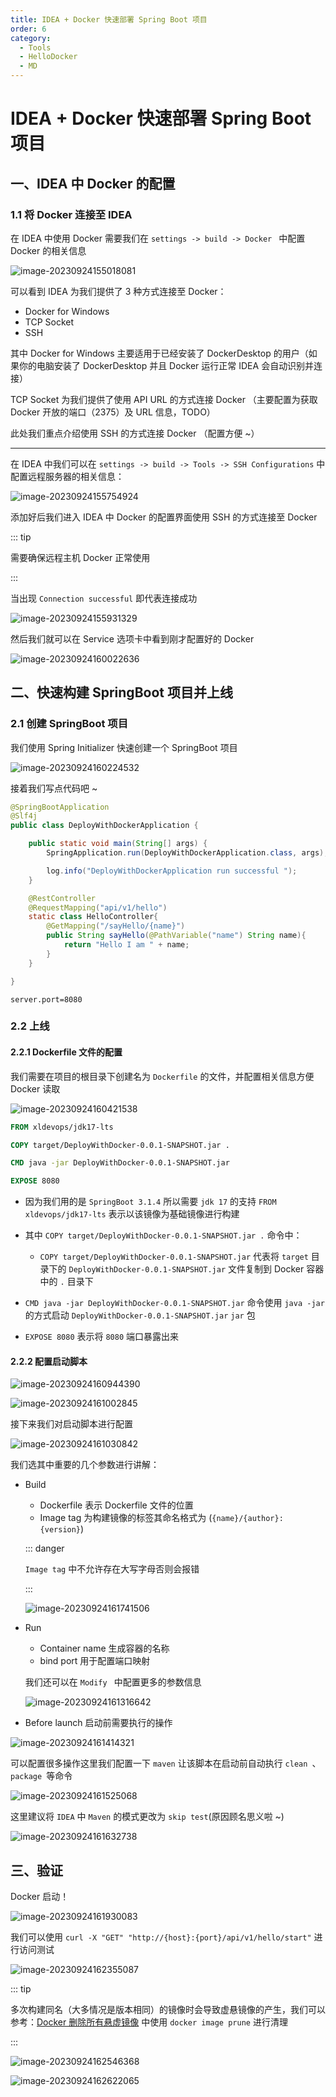 ```yaml
---
title: IDEA + Docker 快速部署 Spring Boot 项目
order: 6
category:
  - Tools
  - HelloDocker
  - MD
---
```



# IDEA + Docker 快速部署 Spring Boot 项目

## 一、IDEA 中 Docker 的配置

### 1.1 将 Docker 连接至 IDEA

在 IDEA 中使用 Docker 需要我们在 `settings -> build -> Docker ` 中配置 Docker 的相关信息

![image-20230924155018081](https://yong-gan-niu-niu-1311841992.cos.ap-beijing.myqcloud.com/images/image-20230924155018081.png)

可以看到 IDEA 为我们提供了 3 种方式连接至 Docker：

- Docker for Windows
- TCP Socket
- SSH

其中 Docker for Windows 主要适用于已经安装了 DockerDesktop 的用户（如果你的电脑安装了 DockerDesktop 并且 Docker 运行正常 IDEA 会自动识别并连接）

TCP Socket 为我们提供了使用 API URL 的方式连接 Docker （主要配置为获取 Docker 开放的端口（2375）及 URL 信息，TODO）

此处我们重点介绍使用 SSH 的方式连接 Docker （配置方便 ~）

---

在 IDEA 中我们可以在 `settings -> build -> Tools -> SSH Configurations` 中配置远程服务器的相关信息：

![image-20230924155754924](https://yong-gan-niu-niu-1311841992.cos.ap-beijing.myqcloud.com/images/image-20230924155754924.png)

添加好后我们进入 IDEA 中 Docker 的配置界面使用 SSH 的方式连接至 Docker

::: tip

需要确保远程主机 Docker 正常使用

:::

当出现  `Connection successful` 即代表连接成功

![image-20230924155931329](https://yong-gan-niu-niu-1311841992.cos.ap-beijing.myqcloud.com/images/image-20230924155931329.png)

然后我们就可以在 Service 选项卡中看到刚才配置好的 Docker

![image-20230924160022636](https://yong-gan-niu-niu-1311841992.cos.ap-beijing.myqcloud.com/images/image-20230924160022636.png)

## 二、快速构建 SpringBoot 项目并上线

### 2.1 创建 SpringBoot 项目

我们使用 Spring Initializer 快速创建一个 SpringBoot 项目

![image-20230924160224532](https://yong-gan-niu-niu-1311841992.cos.ap-beijing.myqcloud.com/images/image-20230924160224532.png)

接着我们写点代码吧 ~

```java
@SpringBootApplication
@Slf4j
public class DeployWithDockerApplication {

    public static void main(String[] args) {
        SpringApplication.run(DeployWithDockerApplication.class, args);

        log.info("DeployWithDockerApplication run successful ");
    }

    @RestController
    @RequestMapping("api/v1/hello")
    static class HelloController{
        @GetMapping("/sayHello/{name}")
        public String sayHello(@PathVariable("name") String name){
            return "Hello I am " + name;
        }
    }

}
```

```properties
server.port=8080
```

### 2.2 上线

####  2.2.1 Dockerfile 文件的配置

我们需要在项目的根目录下创建名为 `Dockerfile` 的文件，并配置相关信息方便 Docker 读取

![image-20230924160421538](https://yong-gan-niu-niu-1311841992.cos.ap-beijing.myqcloud.com/images/image-20230924160421538.png)

```dockerfile
FROM xldevops/jdk17-lts

COPY target/DeployWithDocker-0.0.1-SNAPSHOT.jar .

CMD java -jar DeployWithDocker-0.0.1-SNAPSHOT.jar

EXPOSE 8080

```

- 因为我们用的是 `SpringBoot 3.1.4` 所以需要 `jdk 17` 的支持 `FROM xldevops/jdk17-lts` 表示以该镜像为基础镜像进行构建

- 其中 `COPY target/DeployWithDocker-0.0.1-SNAPSHOT.jar .` 命令中：
    - `COPY target/DeployWithDocker-0.0.1-SNAPSHOT.jar` 代表将 `target` 目录下的 `DeployWithDocker-0.0.1-SNAPSHOT.jar` 文件复制到 Docker 容器中的 `.` 目录下

- `CMD java -jar DeployWithDocker-0.0.1-SNAPSHOT.jar` 命令使用 `java -jar` 的方式启动 `DeployWithDocker-0.0.1-SNAPSHOT.jar` `jar` 包
- `EXPOSE 8080` 表示将 `8080` 端口暴露出来

#### 2.2.2 配置启动脚本

![image-20230924160944390](https://yong-gan-niu-niu-1311841992.cos.ap-beijing.myqcloud.com/images/image-20230924160944390.png)

![image-20230924161002845](https://yong-gan-niu-niu-1311841992.cos.ap-beijing.myqcloud.com/images/image-20230924161002845.png)

接下来我们对启动脚本进行配置

![image-20230924161030842](https://yong-gan-niu-niu-1311841992.cos.ap-beijing.myqcloud.com/images/image-20230924161030842.png)

我们选其中重要的几个参数进行讲解：

- Build

    - Dockerfile 表示 Dockerfile 文件的位置
    - Image tag 为构建镜像的标签其命名格式为 (`{name}/{author}:{version}`)

  ::: danger

  `Image tag` 中不允许存在大写字母否则会报错

  :::

  ![image-20230924161741506](https://yong-gan-niu-niu-1311841992.cos.ap-beijing.myqcloud.com/images/image-20230924161741506.png)

- Run

    - Container name 生成容器的名称
    - bind port 用于配置端口映射

  我们还可以在 `Modify ` 中配置更多的参数信息

  ![image-20230924161316642](https://yong-gan-niu-niu-1311841992.cos.ap-beijing.myqcloud.com/images/image-20230924161316642.png)

- Before launch  启动前需要执行的操作

![image-20230924161414321](https://yong-gan-niu-niu-1311841992.cos.ap-beijing.myqcloud.com/images/image-20230924161414321.png)

可以配置很多操作这里我们配置一下 `maven` 让该脚本在启动前自动执行 `clean `、`package `等命令

![image-20230924161525068](https://yong-gan-niu-niu-1311841992.cos.ap-beijing.myqcloud.com/images/image-20230924161525068.png)

这里建议将 `IDEA` 中 `Maven` 的模式更改为 `skip test`(原因顾名思义啦 ~)

![image-20230924161632738](https://yong-gan-niu-niu-1311841992.cos.ap-beijing.myqcloud.com/images/image-20230924161632738.png)

## 三、验证

Docker 启动！

![image-20230924161930083](https://yong-gan-niu-niu-1311841992.cos.ap-beijing.myqcloud.com/images/image-20230924161930083.png)

我们可以使用 `curl -X "GET" "http://{host}:{port}/api/v1/hello/start"` 进行访问测试

![image-20230924162355087](https://yong-gan-niu-niu-1311841992.cos.ap-beijing.myqcloud.com/images/image-20230924162355087.png)

::: tip

多次构建同名（大多情况是版本相同）的镜像时会导致虚悬镜像的产生，我们可以参考：[Docker 删除所有悬虚镜像](./docker_05.md) 中使用 `docker image prune` 进行清理

:::

![image-20230924162546368](https://yong-gan-niu-niu-1311841992.cos.ap-beijing.myqcloud.com/images/image-20230924162546368.png)

![image-20230924162622065](https://yong-gan-niu-niu-1311841992.cos.ap-beijing.myqcloud.com/images/image-20230924162622065.png)